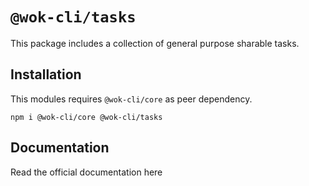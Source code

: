 # `@wok-cli/tasks`

This package includes a collection of general purpose sharable tasks.

## Installation

This modules requires `@wok-cli/core` as peer dependency.

```
npm i @wok-cli/core @wok-cli/tasks
```

## Documentation

Read the official documentation here
